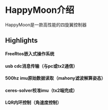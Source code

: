 # HappyMoon介绍

HappyMoon是一款高性能的四旋翼控制器


## Highlights

#### FreeRtos嵌入式操作系统
#### usb cdc消息传输（与pc或tx2通信）
#### 500hz imu原始数据读取（mahony滤波解算姿态）
#### ceres-solver校准imu（tx2端完成）
#### LQR内环控制（角速度控制）


